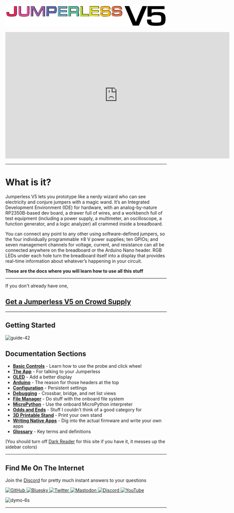 ![](assets/JNameLogo.png)
 
  
<iframe width="700" height="394" src="https://www.youtube.com/embed/fJTE7R_CV8w?si=YzBQzDnk0kS_qtsm" title="Jumperless Launch Video" frameborder="0" allow="accelerometer; autoplay; clipboard-write; encrypted-media; gyroscope; picture-in-picture; web-share" referrerpolicy="strict-origin-when-cross-origin" allowfullscreen></iframe>

 
  ---

# What is it?

Jumperless V5 lets you prototype like a nerdy wizard who can see electricity and conjure jumpers with a magic wand. It’s an Integrated Development Environment (IDE) for hardware, with an analog-by-nature RP2350B-based dev board, a drawer full of wires, and a workbench full of test equipment (including a power supply, a multimeter, an oscilloscope, a function generator, and a logic analyzer) all crammed inside a breadboard.

You can connect any point to any other using software-defined jumpers, so the four individually programmable ±8 V power supplies; ten GPIOs; and seven management channels for voltage, current, and resistance can all be connected anywhere on the breadboard or the Arduino Nano header. RGB LEDs under each hole turn the breadboard itself into a display that provides real-time information about whatever’s happening in your circuit.

**These are the docs where you will learn how to use all this stuff**

---

If you don't already have one,
## [Get a Jumperless V5 on Crowd Supply](https://www.crowdsupply.com/architeuthis-flux/jumperless-v5)


---

## Getting Started

![guide-42](https://github.com/user-attachments/assets/e35c42e0-b23a-4203-a836-44f0991db7fc)

## Documentation Sections

- **[Basic Controls](01-basic-controls.md)** - Learn how to use the probe and click wheel
- **[The App](03-app.md)** - For talking to your Jumperless
- **[OLED](04-oled.md)** - Add a better display
- **[Arduino](05-arduino.md)** - The reason for those headers at the top
- **[Configuration](06-config.md)** - Persistent settings
- **[Debugging](07-debugging.md)** - Crossbar, bridge, and net list views
- **[File Manager](08-file-manager.md)** - Do stuff with the onboard file system
- **[MicroPython](08-micropython.md)** - Use the onboard MicroPython interpreter
- **[Odds and Ends](09-odds-and-ends.md)** - Stuff I couldn't think of a good category for
- **[3D Printable Stand](10-3d-stand.md)** - Print your own stand
- **[Writing Native Apps](11-WritingApps.md)** - Dig into the actual firmware and write your own apps
- **[Glossary](99-glossary.md)** - Key terms and definitions

(You should turn off [Dark Reader](https://darkreader.org/) for this site if you have it, it messes up the sidebar colors)

---

## Find Me On The Internet

Join the [Discord](https://discord.gg/bvacV7r3FP) for pretty much instant answers to your questions

<div class="social-icons">
  <a href="https://github.com/Architeuthis-Flux">
    <img src="https://cdn.jsdelivr.net/npm/simple-icons@v10/icons/github.svg" class="social-icon" alt="GitHub">
  </a>
  <a href="https://bsky.app/profile/architeuthisflux.bsky.social">
    <img src="https://cdn.jsdelivr.net/npm/simple-icons@v10/icons/bluesky.svg" class="social-icon" alt="Bluesky">
  </a>
    <a href="https://x.com/arabidsquid">
    <img src="https://cdn.jsdelivr.net/npm/simple-icons@v10/icons/twitter.svg" class="social-icon" alt="Twitter">
  </a>
    <a href="https://leds.social/@ArchiteuthisFlux">
    <img src="https://cdn.jsdelivr.net/npm/simple-icons@v10/icons/mastodon.svg" class="social-icon" alt="Mastodon">
  </a>
  <a href="https://discord.gg/bvacV7r3FP">
    <img src="https://cdn.jsdelivr.net/npm/simple-icons@v10/icons/discord.svg" class="social-icon" alt="Discord">
  </a>


  <a href="https://www.youtube.com/@arabidsquid">
    <img src="https://cdn.jsdelivr.net/npm/simple-icons@v10/icons/youtube.svg" class="social-icon" alt="YouTube">
  </a>

</div>



![dymo-6s](https://github.com/user-attachments/assets/d59e3ebc-591c-4c2c-bce3-1f65f9555c61)

---




